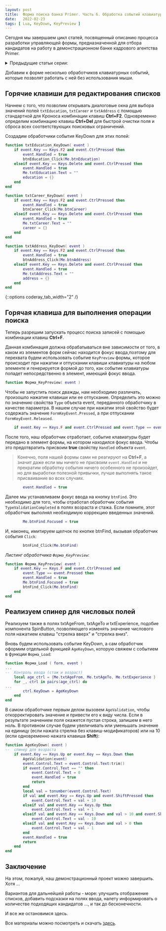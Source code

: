 ```yaml
---
layout: post 
title:  Форма поиска банка Primer. Часть 6. Обработка событий клавиатуры 
date:   2022-02-23 
tags: [ Lua, KeyDown, KeyPreview ]
---
```


Сегодня мы завершаем цикл статей, посвященный описанию процесса разработки управляющей формы, предназначенной для отбора кандидатов на работу в демонстрационном банке кадрового агентства Primer.


<details>
<summary>Предыдущие статьи серии:</summary>
<p><a href="/findform_1/">Часть 1. Готовим макет формы</a></p>
<p><a href="/findform_2/">Часть 2. Организуем контроль правильности ввода</a></p>
<p><a href="/findform_3/">Часть 3. Добавляем диалоговые окна</a></p>
<p><a href="/findform_4/">Часть 4. Диалоговое окно с деревом</a></p>
<p><a href="/findform_5/">Часть 5. Фильтрация по стажу</a></p>
</details>


Добавим к форме несколько обработчиков клавиатурных событий, которые позволят работать с ней без использования мыши.

## Горячие клавиши для редактирования списков

Начнем с того, что позволим открывать диалоговые окна для выбора значений полей `txtEducation`, `txtCareer` и `txtAddress` с помощью стандартной для Кроноса комбинации клавиш **Ctrl+F2**. Одновременно определим комбинацию клавиш **Ctrl+Del** для быстрой очистки поля и сброса всех соответствующих поисковых ограничений.

Создадим обработчики события KeyDown для этих полей:

```lua
function txtEducation_KeyDown( event )
	if event.Key == Keys.F2 and event.CtrlPressed then
		event.Handled = true
		btnEducation_Click(Me.btnEducation)
	elseif event.Key == Keys.Delete and event.CtrlPressed then
		event.Handled = true
		Me.txtEducation.Text = ""
		education = {}
	end
end

function txtCareer_KeyDown( event )
	if event.Key == Keys.F2 and event.CtrlPressed then
		event.Handled = true
		btnCareer_Click(Me.btnCareer)
	elseif event.Key == Keys.Delete and event.CtrlPressed then
		event.Handled = true
		Me.txtCareer.Text = ""
		career = {}
	end
end

function txtAddress_KeyDown( event )
	if event.Key == Keys.F2 and event.CtrlPressed then
		event.Handled = true
		btnAddress_Click(Me.btnAddress)
	elseif event.Key == Keys.Delete and event.CtrlPressed then
		event.Handled = true
		Me.txtAddress.Text = ""
		address = {}
	end
end
```
{::options coderay_tab_width="2" /}

## Горячая клавиша для выполнения операции поиска

Теперь разрешим запускать процесс поиска записей с помощью комбинации клавиш **Ctrl+F**.

Данная комбинация должна обрабатываться вне зависимости от того, в каком из элементов форм сейчас находится фокус ввода,поэтому для перехвата будем использовать событие `KeyPreview` формы, которое происходит при нажатии и отпускании клавиши клавиатуры на любом элементе и генерируется формой до того, как событие клавиатуры попадет непосредственно в элемент, имеющий фокус ввода.

```lua
function Форма_KeyPreview( event )
```

Чтобы не запустить поиск дважды, нам необходимо различать, произошло  нажатие клавиши или ее отпускание. Определить это можно по значению свойства `Type` объекта event, переданного обработчику в качестве параметра. В нашем случае при нажатии этой свойство будет содержать значение `FormKeyEvent.Pressed`, а при отпускании `FormKeyEvent.Released`. 

```lua
	if event.Key == Keys.F and event.CtrlPressed and event.Type == event.Pressed then
```

После того, наш обработчик отработает, событие клавиатуры будет передано в элемент формы, на котором находился фокус ввода. Чтобы это предотвратить присвоим **true** свойству `Handled` объекта `event`.

> Конечно, поля нашей формы сами не реагируют на **Ctrl+F**, а значит даже если мы ничего не присвоим `event.Handled` и не прекратим обработку события ничего особенного не произойдет, но для выработки полезной привычки, лучше выполнять такое присваивание во всех случаях.

```lua
		event.Handled = true
```

Далее мы устанавливаем фокус ввода на кнопку `btnFind`. Это необходимо для того, чтобы отработал обработчик события `TypeValidationCompleted` в полях возраста и стажа. Если помните, этот обработчик выполнял необходимую коррекцию введенных значений.

```lua
		Me.btnFind.Focused = true
```

И, наконец, имитируем щелчок по кнопке btnFind, вызывая обработчик события `Click`:

```lua
		btnFind_Click(Me.btnFind)
```

*Листинг обработчика `Форма_KeyPreview`*:
```lua
function Форма_KeyPreview( event )
	if event.Key == Keys.F and event.CtrlPressed and 
		event.Type == event.Pressed then
		event.Handled = true
		Me.btnFind.Focused = true
		btnFind_Click(Me.btnFind)
	end
end
```

## Реализуем спинер для числовых полей

Реализуем также в полях txtAgeFrom, txtAgeTo и txtExperience, подобие компонента SpinButton, позволяющего изменять значение числового поля нажатием клавиш "стрелка вверх" и "стрелка вниз". 

Вновь будем использовать событие KeyDown, а сам обработчик оформим отдельной функцией `AgeKeyDown`, которую свяжем с событием в функции `Форма_Load`:

```lua
function Форма_Load ( form, event )
...
--	Контроль ввода (стаж и возраст)
	local age_ctrl = {Me.txtAgeFrom, Me.txtAgeTo, Me.txtExperience }
	for _, ctrl in pairs(age_ctrl) do
...
		ctrl.KeyDown = AgeKeyDown
	end
end	
```
В самом обработчике первым делом вызовем `AgeValidation`, чтобы откорректировать значение и привести его к виду числа. Если в результате значением поля окажется пустая строка, запишем в него ноль. В противном случае будем увеличивать или уменьшать значение на единицу (если нажата стрелка без клавиш-модификаторов) или на 10 (если одновременно нажата клавиша **Shift**):

```lua
function AgeKeyDown( event )
--	спинер для возраста
	if event.Key == Keys.Up or event.Key == Keys.Down then
		AgeValidation(event)
		event.Control.Text = event.Control.Text:trim()
		if event.Control.Text == "" then
			event.Control.Text = 0
			event.Handled = true
			return
		end	
		local val = tonumber(event.Control.Text) 
		if val and event.Key == Keys.Up and event.ShiftPressed then
			event.Control.Text = val + 10
		elseif val and event.Key == Keys.Up then
			event.Control.Text = val + 1
		elseif val and event.Key == Keys.Down and val > 10 and event.ShiftPressed then
			event.Control.Text = val - 10
		elseif val and event.Key == Keys.Down and val > 0 then
			event.Control.Text = val - 1
		end	
		event.Handled = true
		return
	end	
end
```

## Заключение

На этом, пожалуй, наш демонстрационный проект можно завершить. Хотя ...

Вариантов для дальнейшей работы - море: улучшить отображение списков, добавить подсказки на полях ввода, налету информировать о количестве подходящих кандидатов ..., и так до бесконечности. 

И все же остановимся здесь.

Все материалы можно посмотреть и скачать [здесь](https://github.com/sinilga/sinilga.github.io/blob/master/assets/sources/findform).

